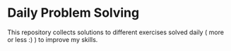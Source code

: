 # Daily Problem Solving

This repository collects solutions to different exercises solved daily ( more or less :) )
to improve my skills.
